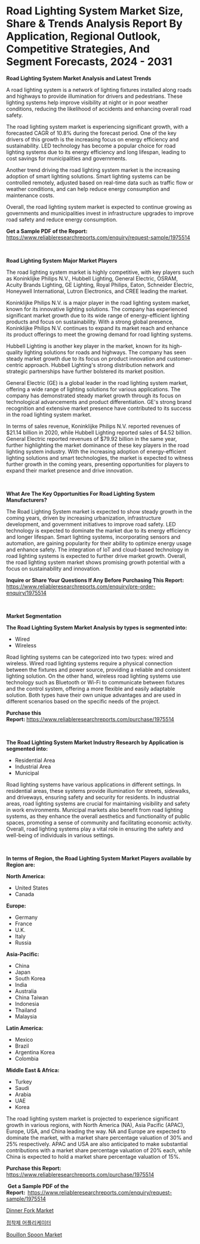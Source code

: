<p><h1>Road Lighting System Market Size, Share & Trends Analysis Report By Application, Regional Outlook, Competitive Strategies, And Segment Forecasts, 2024 - 2031</h1></p><p><strong>Road Lighting System Market Analysis and Latest Trends</strong></p>
<p><p>A road lighting system is a network of lighting fixtures installed along roads and highways to provide illumination for drivers and pedestrians. These lighting systems help improve visibility at night or in poor weather conditions, reducing the likelihood of accidents and enhancing overall road safety.</p><p>The road lighting system market is experiencing significant growth, with a forecasted CAGR of 10.8% during the forecast period. One of the key drivers of this growth is the increasing focus on energy efficiency and sustainability. LED technology has become a popular choice for road lighting systems due to its energy efficiency and long lifespan, leading to cost savings for municipalities and governments.</p><p>Another trend driving the road lighting system market is the increasing adoption of smart lighting solutions. Smart lighting systems can be controlled remotely, adjusted based on real-time data such as traffic flow or weather conditions, and can help reduce energy consumption and maintenance costs.</p><p>Overall, the road lighting system market is expected to continue growing as governments and municipalities invest in infrastructure upgrades to improve road safety and reduce energy consumption.</p></p>
<p><strong>Get a Sample PDF of the Report:&nbsp;</strong> <a href="https://www.reliableresearchreports.com/enquiry/request-sample/1975514">https://www.reliableresearchreports.com/enquiry/request-sample/1975514</a></p>
<p>&nbsp;</p>
<p><strong>Road Lighting System Major Market Players</strong></p>
<p><p>The road lighting system market is highly competitive, with key players such as Koninklijke Philips N.V., Hubbell Lighting, General Electric, OSRAM, Acuity Brands Lighting, GE Lighting, Royal Philips, Eaton, Schneider Electric, Honeywell International, Lutron Electronics, and CREE leading the market.</p><p>Koninklijke Philips N.V. is a major player in the road lighting system market, known for its innovative lighting solutions. The company has experienced significant market growth due to its wide range of energy-efficient lighting products and focus on sustainability. With a strong global presence, Koninklijke Philips N.V. continues to expand its market reach and enhance its product offerings to meet the growing demand for road lighting systems.</p><p>Hubbell Lighting is another key player in the market, known for its high-quality lighting solutions for roads and highways. The company has seen steady market growth due to its focus on product innovation and customer-centric approach. Hubbell Lighting's strong distribution network and strategic partnerships have further bolstered its market position.</p><p>General Electric (GE) is a global leader in the road lighting system market, offering a wide range of lighting solutions for various applications. The company has demonstrated steady market growth through its focus on technological advancements and product differentiation. GE's strong brand recognition and extensive market presence have contributed to its success in the road lighting system market.</p><p>In terms of sales revenue, Koninklijke Philips N.V. reported revenues of $21.14 billion in 2020, while Hubbell Lighting reported sales of $4.52 billion. General Electric reported revenues of $79.92 billion in the same year, further highlighting the market dominance of these key players in the road lighting system industry. With the increasing adoption of energy-efficient lighting solutions and smart technologies, the market is expected to witness further growth in the coming years, presenting opportunities for players to expand their market presence and drive innovation.</p></p>
<p>&nbsp;</p>
<p><strong>What Are The Key Opportunities For Road Lighting System Manufacturers?</strong></p>
<p><p>The Road Lighting System market is expected to show steady growth in the coming years, driven by increasing urbanization, infrastructure development, and government initiatives to improve road safety. LED technology is expected to dominate the market due to its energy efficiency and longer lifespan. Smart lighting systems, incorporating sensors and automation, are gaining popularity for their ability to optimize energy usage and enhance safety. The integration of IoT and cloud-based technology in road lighting systems is expected to further drive market growth. Overall, the road lighting system market shows promising growth potential with a focus on sustainability and innovation.</p></p>
<p><strong>Inquire or Share Your Questions If Any Before Purchasing This Report:</strong> <a href="https://www.reliableresearchreports.com/enquiry/pre-order-enquiry/1975514">https://www.reliableresearchreports.com/enquiry/pre-order-enquiry/1975514</a></p>
<p>&nbsp;</p>
<p><strong>Market Segmentation</strong></p>
<p><strong>The Road Lighting System Market Analysis by types is segmented into:</strong></p>
<p><ul><li>Wired</li><li>Wireless</li></ul></p>
<p><p>Road lighting systems can be categorized into two types: wired and wireless. Wired road lighting systems require a physical connection between the fixtures and power source, providing a reliable and consistent lighting solution. On the other hand, wireless road lighting systems use technology such as Bluetooth or Wi-Fi to communicate between fixtures and the control system, offering a more flexible and easily adaptable solution. Both types have their own unique advantages and are used in different scenarios based on the specific needs of the project.</p></p>
<p><strong>Purchase this Report:&nbsp;</strong><a href="https://www.reliableresearchreports.com/purchase/1975514">https://www.reliableresearchreports.com/purchase/1975514</a></p>
<p>&nbsp;</p>
<p><strong>The Road Lighting System Market Industry Research by Application is segmented into:</strong></p>
<p><ul><li>Residential Area</li><li>Industrial Area</li><li>Municipal</li></ul></p>
<p><p>Road lighting systems have various applications in different settings. In residential areas, these systems provide illumination for streets, sidewalks, and driveways, ensuring safety and security for residents. In industrial areas, road lighting systems are crucial for maintaining visibility and safety in work environments. Municipal markets also benefit from road lighting systems, as they enhance the overall aesthetics and functionality of public spaces, promoting a sense of community and facilitating economic activity. Overall, road lighting systems play a vital role in ensuring the safety and well-being of individuals in various settings.</p></p>
<p>&nbsp;</p>
<p><strong>In terms of Region, the Road Lighting System Market Players available by Region are:</strong></p>
<p>
    <p> <strong> North America: </strong>
        <ul>
            <li>United States</li>
            <li>Canada</li>
        </ul>
        </p> 
    <p> <strong> Europe: </strong>
        <ul>
            <li>Germany</li>
            <li>France</li>
            <li>U.K.</li>
            <li>Italy</li>
            <li>Russia</li>
        </ul>
        </p> 
    <p> <strong> Asia-Pacific: </strong>
        <ul>
            <li>China</li>
            <li>Japan</li>
            <li>South Korea</li>
            <li>India</li>
            <li>Australia</li>
            <li>China Taiwan</li>
            <li>Indonesia</li>
            <li>Thailand</li>
            <li>Malaysia</li>
        </ul>
        </p> 
    <p> <strong> Latin America: </strong>
        <ul>
            <li>Mexico</li>
            <li>Brazil</li>
            <li>Argentina Korea</li>
            <li>Colombia</li>
        </ul>
        </p> 
    <p> <strong> Middle East & Africa: </strong>
        <ul>
            <li>Turkey</li>
            <li>Saudi</li>
            <li>Arabia</li>
            <li>UAE</li>
            <li>Korea</li>
        </ul>
    </p>
    </p>
<p><p>The road lighting system market is projected to experience significant growth in various regions, with North America (NA), Asia Pacific (APAC), Europe, USA, and China leading the way. NA and Europe are expected to dominate the market, with a market share percentage valuation of 30% and 25% respectively. APAC and USA are also anticipated to make substantial contributions with a market share percentage valuation of 20% each, while China is expected to hold a market share percentage valuation of 15%.</p></p>
<p><strong>Purchase this Report: </strong><a href="https://www.reliableresearchreports.com/purchase/1975514">https://www.reliableresearchreports.com/purchase/1975514</a></p>
<p>&nbsp;<strong>Get a Sample PDF of the Report:&nbsp;&nbsp;</strong><a href="https://www.reliableresearchreports.com/enquiry/request-sample/1975514">https://www.reliableresearchreports.com/enquiry/request-sample/1975514</a></p>
<p><strong></strong></p>
<p><p><a href="https://github.com/mauripalmi/Market-Research-Report-List-2/blob/main/dinner-fork-market.md">Dinner Fork Market</a></p><p><a href="https://medium.com/@mujgankortalih/%EC%A0%91%EC%B0%A9%EC%A0%9C-%EB%B0%94%EB%A5%B4%EB%8A%94-%EB%8F%84%EA%B5%AC-%EC%8B%9C%EC%9E%A5-%EC%84%B1%EA%B3%B5%EC%A0%81%EC%9D%B8-%EB%B9%84%EC%A6%88%EB%8B%88%EC%8A%A4-%EC%A0%84%EB%9E%B5%EC%9D%98-%EC%97%B4%EC%87%A0-2031%EB%85%84%EA%B9%8C%EC%A7%80-%EC%98%88%EC%B8%A1-13ba78355ee0">접착제 어플리케이터</a></p><p><a href="https://github.com/nicoletavirag/Market-Research-Report-List-2/blob/main/bouillon-spoon-market.md">Bouillon Spoon Market</a></p></p>